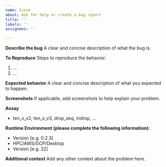 ```yaml
---
name: Issue
about: Ask for help or create a bug report
title: ''
labels: ''
assignees: ''

---
```


**Describe the bug**
A clear and concise description of what the bug is.

**To Reproduce**
Steps to reproduce the behavior:
1. ...
2. ...

**Expected behavior**
A clear and concise description of what you expected to happen.

**Screenshots**
If applicable, add screenshots to help explain your problem.

**Assay**
- ten_x_v2, ten_x_v3, drop_seq, indrop, ...

**Runtime Environment (please complete the following information):**
 - Version [e.g. 0.2.3]
 - HPC/AWS/GCP/Desktop
 - Version [e.g. 22]

**Additional context**
Add any other context about the problem here.
